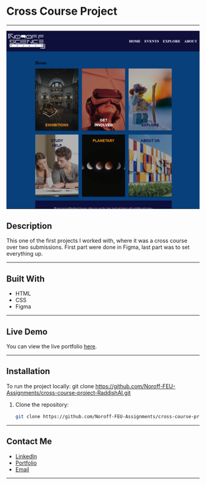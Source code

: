# Cross Course Project

---

![Portfolio Screenshot](NoroffScienceMuseum.png)

## Description
This one of the first projects I worked with, where it was a cross course over two submissions.
First part were done in Figma, last part was to set everything up. 

---

## Built With
- HTML
- CSS
- Figma

---

## Live Demo
You can view the live portfolio [here](https://sparkling-alpaca-18c2b2.netlify.app).

---

## Installation
To run the project locally:
git clone https://github.com/Noroff-FEU-Assignments/cross-course-project-RaddishAI.git

1. Clone the repository:
   ```bash
   git clone https://github.com/Noroff-FEU-Assignments/cross-course-project-RaddishAI.git

---

## Contact Me

- [LinkedIn](https://www.linkedin.com/in/petter-r%C3%B8nning-80602613a/)
- [Portfolio](https://raddishaisportfolio.netlify.app/)
- [Email](mailto:petter.arbeid@gmail.com)

---
